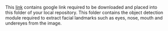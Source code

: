 This <a href="">link</a> contains google link required to be downloaded and placed into this folder of your local repository. This folder contains the object detection module required to extract facial landmarks such as eyes, nose, mouth and undereyes from the image.
